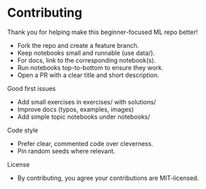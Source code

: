 # Contributing

Thank you for helping make this beginner-focused ML repo better!

- Fork the repo and create a feature branch.
- Keep notebooks small and runnable (use data/).
- For docs, link to the corresponding notebook(s).
- Run notebooks top-to-bottom to ensure they work.
- Open a PR with a clear title and short description.

Good first issues
- Add small exercises in exercises/ with solutions/
- Improve docs (typos, examples, images)
- Add simple topic notebooks under notebooks/

Code style
- Prefer clear, commented code over cleverness.
- Pin random seeds where relevant.

License
- By contributing, you agree your contributions are MIT-licensed.
